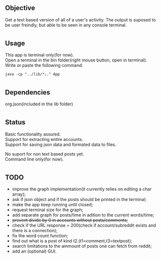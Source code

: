 ## Objective

Get a text based version of all of a user's activity. The output is suposed to be user freindly, but able to be seen in any console terminal.

#
## Usage

This app is terminal only(for now).    
Open a terminal in the bin folder(right mouse button, open in terminal).    
Write or paste the following command: 
``` 
java -cp "../lib/*;." App
```
#
## Dependencies

org.json(included in the lib folder)
#
## Status

Basic functionality assured.  
Support for extracting entire accounts.  
Support for saving json data and formated data to files.  
  

No suport for non text based posts yet.    
Command line only(for now).    
#
## TODO

- improve the graph implementation(it currently relies on editing a char array);
- ask if json object and if the posts should be printed in the terminal;
- make the app keep running until closed;
- request terminal size for the graph;
- add separate graph for posts/time in adition to the current words/time;
- ~~prevent divide by 0 in accounts without posts/comments;~~
- check if the URL response = 200(check if account/subreddit exists and there is a connection);
- fix the word count function;   
- find out what is a post of kind t2.(t1=comment,t3=textpost);    
- search limitations to the ammount of posts one can fetch from reddit;    
- add an (optional) GUI.    